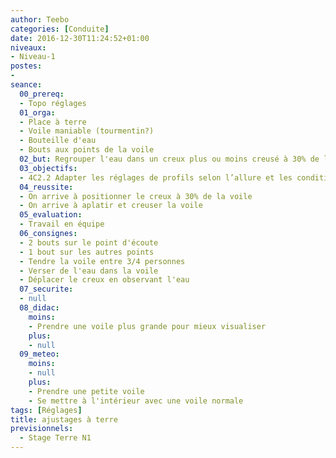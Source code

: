 ```yaml
---
author: Teebo
categories: [Conduite]
date: 2016-12-30T11:24:52+01:00
niveaux:
- Niveau-1
postes:
-
seance:
  00_prereq:
  - Topo réglages
  01_orga:
  - Place à terre
  - Voile maniable (tourmentin?)
  - Bouteille d'eau
  - Bouts aux points de la voile
  02_but: Regrouper l'eau dans un creux plus ou moins creusé à 30% de la voile
  03_objectifs:
  - 4C2.2 Adapter les réglages de profils selon l’allure et les conditions de vent et de mer
  04_reussite:
  - On arrive à positionner le creux à 30% de la voile
  - On arrive à aplatir et creuser la voile
  05_evaluation:
  - Travail en équipe
  06_consignes:
  - 2 bouts sur le point d'écoute
  - 1 bout sur les autres points
  - Tendre la voile entre 3/4 personnes
  - Verser de l'eau dans la voile
  - Déplacer le creux en observant l'eau
  07_securite:
  - null
  08_didac:
    moins:
    - Prendre une voile plus grande pour mieux visualiser
    plus:
    - null
  09_meteo:
    moins:
    - null
    plus:
    - Prendre une petite voile
    - Se mettre à l'intérieur avec une voile normale
tags: [Réglages]
title: ajustages à terre
previsionnels:
  - Stage Terre N1
---
```

